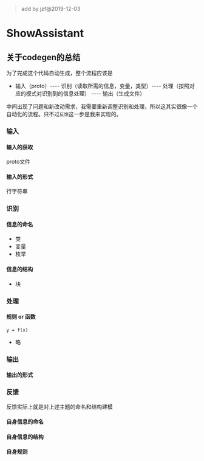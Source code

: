 >add by jzf@2019-12-03

# ShowAssistant 

## 关于codegen的总结

为了完成这个代码自动生成，整个流程应该是 

* 输入（proto）---- 识别（读取所需的信息，变量，类型）---- 处理（按照对应的模式对识别到的信息处理） ---- 输出（生成文件）

中间出现了问题和新改动需求，我需要重新调整识别和处理，所以这其实很像一个自动化的流程。只不过`反馈`这一步是我来实现的。

### 输入

#### 输入的获取

proto文件

#### 输入的形式

行字符串

### 识别

#### 信息的命名

* 类 
* 变量 
* 枚举

#### 信息的结构

* 块

### 处理

#### 规则 or 函数

`y = f(x)`

* 略

### 输出

#### 输出的形式

### 反馈

反馈实际上就是对上述主题的命名和结构建模

#### 自身信息的命名

#### 自身信息的结构
#### 自身规则



